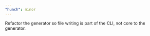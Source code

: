 ```yaml
---
"hunch": minor
---
```


Refactor the generator so file writing is part of the CLI, not core to the generator.

